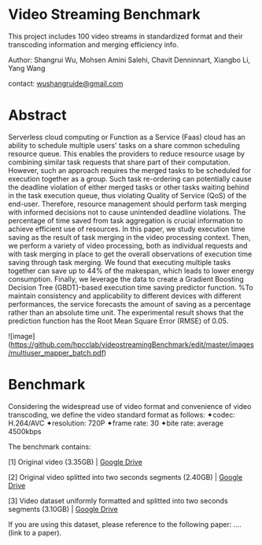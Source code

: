 # Video Streaming Benchmark
This project includes 100 video streams in standardized format and their transcoding information and merging efficiency info.

Author: Shangrui Wu, Mohsen Amini Salehi, Chavit Denninnart, Xiangbo Li, Yang Wang

contact: wushangruide@gmail.com

# Abstract
Serverless cloud computing or Function as a Service (Faas) cloud has an ability to schedule multiple users' tasks on a share common scheduling resource queue. This enables the providers to reduce resource usage by combining similar task requests that share part of their computation. However, such an approach requires the merged tasks to be scheduled for execution together as a group. Such task re-ordering can potentially cause the deadline violation of either merged tasks or other tasks waiting behind in the task execution queue, thus violating Quality of Service (QoS) of the end-user. Therefore, resource management should perform task merging with informed decisions not to cause unintended deadline violations. The percentage of time saved from task aggregation is crucial information to achieve efficient use of resources. In this paper, we study execution time saving as the result of task merging in the video processing context. Then, we perform a variety of video processing, both as individual requests and with task merging in place to get the overall observations of execution time saving through task merging. We found that executing multiple tasks together can save up to 44\% of the makespan, which leads to lower energy consumption. Finally, we leverage the data to create a Gradient Boosting Decision Tree (GBDT)-based execution time saving predictor function. %To maintain consistency and applicability to different devices with different performances, the service forecasts the amount of saving as a percentage rather than an absolute time unit. The experimental result shows that the prediction function has the Root Mean Square Error (RMSE) of 0.05.

![image]
(https://github.com/hpcclab/videostreamingBenchmark/edit/master/images/multiuser_mapper_batch.pdf)

# Benchmark
Considering the widespread use of video format and convenience of video transcoding, we define the video standard format as follows: 
  ✦codec: H.264/AVC
  ✦resolution: 720P
  ✦frame rate: 30
  ✦bite rate: average 4500kbps
  
The benchmark contains:

  [1] Original video (3.35GB) | [Google Drive](https://drive.google.com/drive/folders/1uereCYUqTqb602W9BFi-cjj-Gag-IFt9?usp=sharing)
  
  [2] Original video splitted into two seconds segments (2.40GB) | [Google Drive](https://drive.google.com/drive/folders/1MaEAN8TjuOhv9mH33j5L7nibxppriadQ?usp=sharing)
  
  [3] Video dataset uniformly formatted and splitted into two seconds segments (3.10GB) | [Google Drive](https://drive.google.com/drive/folders/1KhsxZtC22L-EHoeXmsdmWpkuNZpmS-pL?usp=sharing)


If you are using this dataset, please reference to the following paper:
.... (link to a paper).
